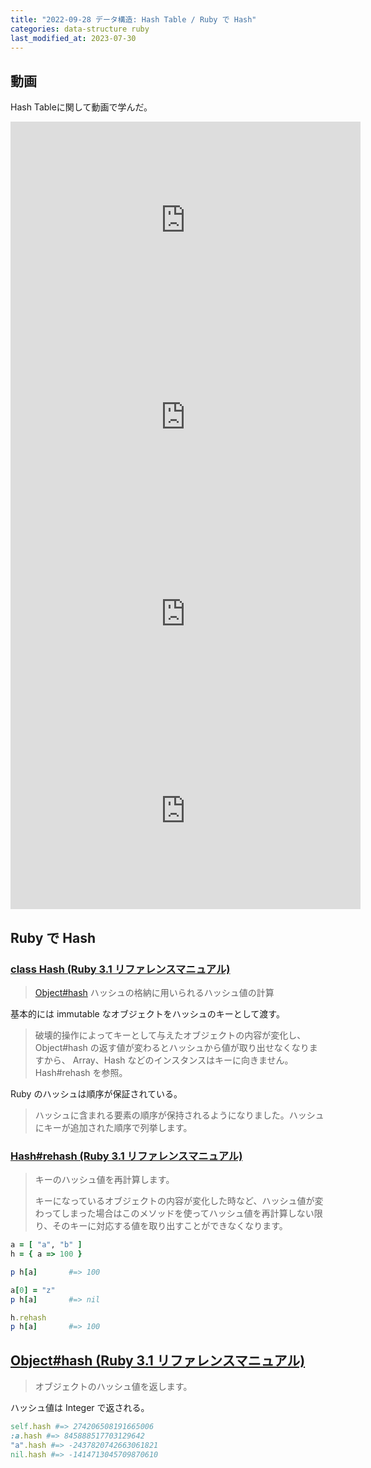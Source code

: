 ```yaml
---
title: "2022-09-28 データ構造: Hash Table / Ruby で Hash"
categories: data-structure ruby
last_modified_at: 2023-07-30
---
```


## 動画

Hash Tableに関して動画で学んだ。

<iframe width="560" height="315" src="https://www.youtube.com/embed/KyUTuwz_b7Q" title="YouTube video player" frameborder="0" allow="accelerometer; autoplay; clipboard-write; encrypted-media; gyroscope; picture-in-picture; web-share" allowfullscreen></iframe>

<iframe width="560" height="315" src="https://www.youtube.com/embed/xdr2Y1P2H1U" title="YouTube video player" frameborder="0" allow="accelerometer; autoplay; clipboard-write; encrypted-media; gyroscope; picture-in-picture" allowfullscreen></iframe>

<iframe width="560" height="315" src="https://www.youtube.com/embed/shs0KM3wKv8" title="YouTube video player" frameborder="0" allow="accelerometer; autoplay; clipboard-write; encrypted-media; gyroscope; picture-in-picture" allowfullscreen></iframe>

<iframe width="560" height="315" src="https://www.youtube.com/embed/MfhjkfocRR0" title="YouTube video player" frameborder="0" allow="accelerometer; autoplay; clipboard-write; encrypted-media; gyroscope; picture-in-picture" allowfullscreen></iframe>

## Ruby で Hash

### [class Hash (Ruby 3.1 リファレンスマニュアル)](https://docs.ruby-lang.org/ja/latest/class/Hash.html)

> [Object#hash](https://docs.ruby-lang.org/ja/latest/method/Object/i/hash.html) ハッシュの格納に用いられるハッシュ値の計算

基本的には immutable なオブジェクトをハッシュのキーとして渡す。

> 破壊的操作によってキーとして与えたオブジェクトの内容が変化し、Object#hash の返す値が変わるとハッシュから値が取り出せなくなりますから、 Array、Hash などのインスタンスはキーに向きません。Hash#rehash を参照。

Ruby のハッシュは順序が保証されている。

> ハッシュに含まれる要素の順序が保持されるようになりました。ハッシュにキーが追加された順序で列挙します。

### [Hash#rehash (Ruby 3.1 リファレンスマニュアル)](https://docs.ruby-lang.org/ja/latest/method/Hash/i/rehash.html)

> キーのハッシュ値を再計算します。
>
> キーになっているオブジェクトの内容が変化した時など、ハッシュ値が変わってしまった場合はこのメソッドを使ってハッシュ値を再計算しない限り、そのキーに対応する値を取り出すことができなくなります。

```rb
a = [ "a", "b" ]
h = { a => 100 }

p h[a]       #=> 100

a[0] = "z"
p h[a]       #=> nil

h.rehash
p h[a]       #=> 100
```

## [Object#hash (Ruby 3.1 リファレンスマニュアル)](https://docs.ruby-lang.org/ja/latest/method/Object/i/hash.html)

> オブジェクトのハッシュ値を返します。

ハッシュ値は Integer で返される。

```rb
self.hash #=> 274206508191665006
:a.hash #=> 845888517703129642
"a".hash #=> -2437820742663061821
nil.hash #=> -1414713045709870610
```
